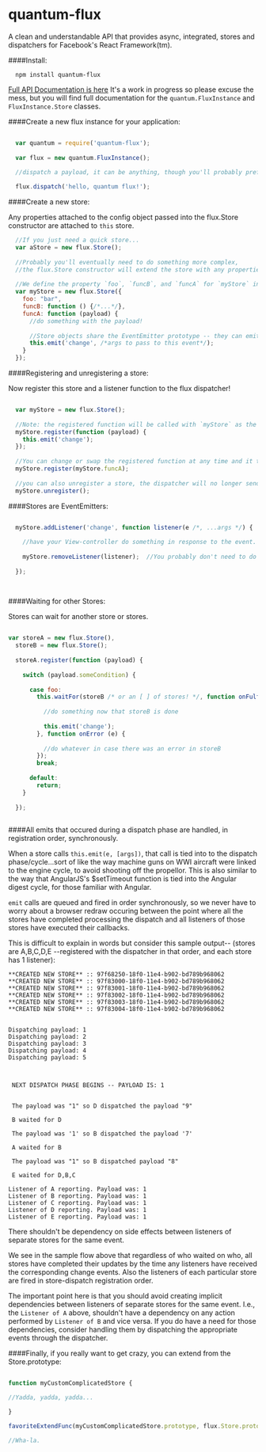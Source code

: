 quantum-flux
====

A clean and understandable API that provides async, integrated, stores and
dispatchers for Facebook's React Framework(tm).

####Install:
```
  npm install quantum-flux
```

[Full API Documentation is here](http://sterpe.github.io/quantum-flux/out/Store.html)  It's a work in progress so please excuse the mess, but you will find full documentation for the `quantum.FluxInstance` and `FluxInstance.Store` classes. 

####Create a new flux instance for your application:

```javascript

  var quantum = require('quantum-flux');
  
  var flux = new quantum.FluxInstance();
  
  //dispatch a payload, it can be anything, though you'll probably prefer to use objects.

  flux.dispatch('hello, quantum flux!');

```

####Create a new store:

Any properties attached to the config object passed into the flux.Store constructor are attached to `this` store.
  
```javascript
  //If you just need a quick store...
  var aStore = new flux.Store();
  
  //Probably you'll eventually need to do something more complex,
  //the flux.Store constructor will extend the store with any properties passed it via a `conf` object.
  
  //We define the property `foo`, `funcB`, and `funcA` for `myStore` instance.
  var myStore = new flux.Store({
    foo: "bar",
    funcB: function () {/*...*/},
    funcA: function (payload) {
      //do something with the payload!
      
      //Store objects share the EventEmitter prototype -- they can emit events and attach listeners!
      this.emit('change', /*args to pass to this event*/);
    }
  });
```
####Registering and unregistering a store:

Now register this store and a listener function to the flux dispatcher!
```javascript

  var myStore = new flux.Store();
  
  //Note: the registered function will be called with `myStore` as the `this` value.
  myStore.register(function (payload) {
    this.emit('change');
  });
  
  //You can change or swap the registered function at any time and it takes effect immediately!
  myStore.register(myStore.funcA);
  
  //you can also unregister a store, the dispatcher will no longer send dispatches to this store.
  myStore.unregister();
```

####Stores are EventEmitters:

```javascript

  myStore.addListener('change', function listener(e /*, ...args */) {
    
    //have your View-controller do something in response to the event.
    
    myStore.removeListener(listener);  //You probably don't need to do this, but you can...
    
  });
  
  
```

####Waiting for other Stores:

Stores can wait for another store or stores.

```javascript

var storeA = new flux.Store(),
  storeB = new flux.Store();
  
  storeA.register(function (payload) {
    
    switch (payload.someCondition) {
    
      case foo:
        this.waitFor(storeB /* or an [ ] of stores! */, function onFulfilled (payload) {
        
          //do something now that storeB is done
        
          this.emit('change');
        }, function onError (e) {
        
          //do whatever in case there was an error in storeB
        });
        break;
        
      default:
        return;
    }
    
  });
  
```

####All emits that occured during a dispatch phase are handled, in registration order, synchronously.

When a store calls `this.emit(e, [args])`, that call is tied into to the dispatch phase/cycle...sort of like the way
machine guns on WWI aircraft were linked to the engine cycle, to avoid shooting off the propellor.  This is also similar to the way that AngularJS's $setTimeout function is tied into the Angular digest cycle, for those familiar with Angular.

`emit` calls are queued and fired in order synchronously, so we never have to worry about a browser redraw occuring between the point where all the stores have completed processing the dispatch and all listeners of those stores have executed their callbacks.

This is difficult to explain in words but consider this sample output--
  (stores are A,B,C,D,E --registered with the dispatcher in that order, and each store has 1 listener):

```
**CREATED NEW STORE** :: 97f68250-18f0-11e4-b902-bd789b968062
**CREATED NEW STORE** :: 97f83000-18f0-11e4-b902-bd789b968062
**CREATED NEW STORE** :: 97f83001-18f0-11e4-b902-bd789b968062
**CREATED NEW STORE** :: 97f83002-18f0-11e4-b902-bd789b968062
**CREATED NEW STORE** :: 97f83003-18f0-11e4-b902-bd789b968062
**CREATED NEW STORE** :: 97f83004-18f0-11e4-b902-bd789b968062


Dispatching payload: 1
Dispatching payload: 2
Dispatching payload: 3
Dispatching payload: 4
Dispatching payload: 5



 NEXT DISPATCH PHASE BEGINS -- PAYLOAD IS: 1


 The payload was "1" so D dispatched the payload "9"

 B waited for D

 The payload was '1' so B dispatched the payload '7'

 A waited for B

 The payload was "1" so B dispatched payload "8"

 E waited for D,B,C

Listener of A reporting. Payload was: 1
Listener of B reporting. Payload was: 1
Listener of C reporting. Payload was: 1
Listener of D reporting. Payload was: 1
Listener of E reporting. Payload was: 1
```

There shouldn't be dependency on side effects between listeners of separate stores for the same event.

We see in the sample flow above that regardless of who waited on who, all stores have completed their updates by the time any 
listeners have received the corresponding change events.  Also the listeners of each particular store are fired in store-dispatch registration order.

The important point here is that you should avoid creating implicit dependencies between listeners of separate stores for the
same event.  I.e., the `Listener of A` above, shouldn't have a dependency on any action performed by `Listener of B` and vice versa.  If you do have a need for those dependencies, consider handling them by dispatching the appropriate events through the dispatcher.

####Finally, if you really want to get crazy, you can extend from the Store.prototype:

```javascript

function myCustomComplicatedStore {

//Yadda, yadda, yadda...

}

favoriteExtendFunc(myCustomComplicatedStore.prototype, flux.Store.prototype);

//Wha-la.
```

